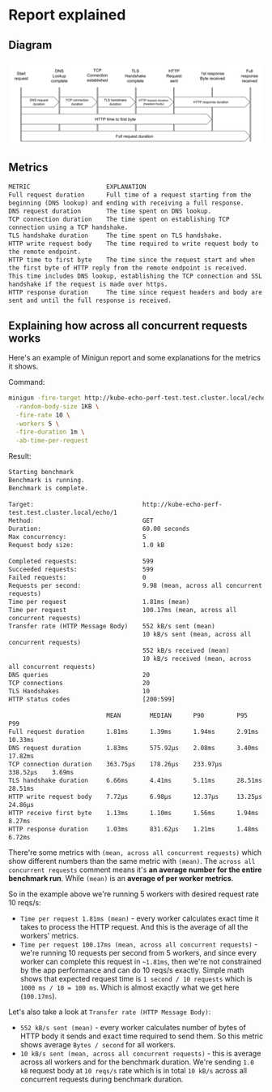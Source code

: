 # Report explained

## Diagram

[![minigun metrics](docs/images/minigun-metrics.png)](docs/images/minigun-metrics.svg)

## Metrics

```
METRIC                     EXPLANATION
Full request duration      Full time of a request starting from the beginning (DNS lookup) and ending with receiving a full response.
DNS request duration       The time spent on DNS lookup.
TCP connection duration    The time spent on establishing TCP connection using a TCP handshake.
TLS handshake duration     The time spent on TLS handshake.
HTTP write request body    The time required to write request body to the remote endpoint.
HTTP time to first byte    The time since the request start and when the first byte of HTTP reply from the remote endpoint is received. This time includes DNS lookup, establishing the TCP connection and SSL handshake if the request is made over https.
HTTP response duration     The time since request headers and body are sent and until the full response is received.
```

## Explaining how across all concurrent requests works

Here's an example of Minigun report and some explanations for the metrics it shows.

Command:

```sh
minigun -fire-target http://kube-echo-perf-test.test.cluster.local/echo/1 \
  -random-body-size 1KB \
  -fire-rate 10 \
  -workers 5 \
  -fire-duration 1m \
  -ab-time-per-request
```

Result:

```plain text
Starting benchmark
Benchmark is running.
Benchmark is complete.

Target:                              http://kube-echo-perf-test.test.cluster.local/echo/1
Method:                              GET
Duration:                            60.00 seconds
Max concurrency:                     5
Request body size:                   1.0 kB

Completed requests:                  599
Succeeded requests:                  599
Failed requests:                     0
Requests per second:                 9.98 (mean, across all concurrent requests)
Time per request                     1.81ms (mean)
Time per request                     100.17ms (mean, across all concurrent requests)
Transfer rate (HTTP Message Body)    552 kB/s sent (mean)
                                     10 kB/s sent (mean, across all concurrent requests)
                                     552 kB/s received (mean)
                                     10 kB/s received (mean, across all concurrent requests)
DNS queries                          20
TCP connections                      20
TLS Handshakes                       10
HTTP status codes                    [200:599]

                           MEAN        MEDIAN      P90         P95         P99
Full request duration      1.81ms      1.39ms      1.94ms      2.91ms      10.33ms
DNS request duration       1.83ms      575.92µs    2.08ms      3.40ms      17.82ms
TCP connection duration    363.75µs    178.26µs    233.97µs    338.52µs    3.69ms
TLS handshake duration     6.66ms      4.41ms      5.11ms      28.51ms     28.51ms
HTTP write request body    7.72µs      6.98µs      12.37µs     13.25µs     24.86µs
HTTP receive first byte    1.13ms      1.10ms      1.56ms      1.94ms      8.27ms
HTTP response duration     1.03ms      831.62µs    1.21ms      1.48ms      6.72ms
```

There're some metrics with `(mean, across all concurrent requests)` which show different
numbers than the same metric with `(mean)`. The `across all concurrent requests` comment
means it's **an average number for the entire benchmark run**. While `(mean)` is an **average
of per worker metrics**.

So in the example above we're running 5 workers with desired request rate 10 reqs/s:

- `Time per request 1.81ms (mean)` - every worker calculates exact time it takes
  to process the HTTP request. And this is the average of all the workers' metrics.
- `Time per request 100.17ms (mean, across all concurrent requests)` - we're running
  10 requests per second from 5 workers, and since every worker can complete this request
  in `~1.81ms`, then we're not constrained by the app performance and can do 10 reqs/s
  exactly. Simple math shows that expected request time is `1 second / 10 requests`
  which is `1000 ms / 10 = 100 ms`. Which is almost exactly what we get here (`100.17ms`).

Let's also take a look at `Transfer rate (HTTP Message Body)`:

- `552 kB/s sent (mean)` - every worker calculates number of bytes of HTTP body it sends
  and exact time required to send them. So this metric shows average `Bytes / second` for
  all workers.
- `10 kB/s sent (mean, across all concurrent requests)` - this is average across all workers
  and for the benchmark duration. We're sending `1.0 kB` request body at `10 reqs/s` rate
  which is in total `10 kB/s` across all concurrent requests during benchmark duration.
